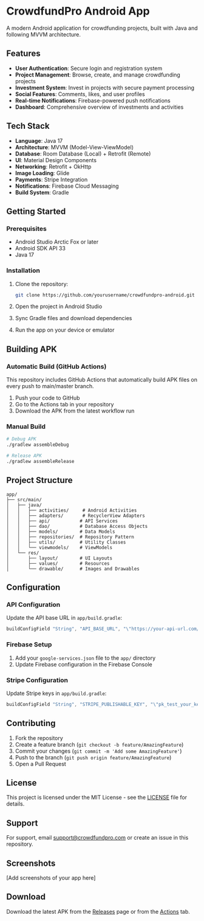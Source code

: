 # CrowdfundPro Android App

A modern Android application for crowdfunding projects, built with Java and following MVVM architecture.

## Features

- **User Authentication**: Secure login and registration system
- **Project Management**: Browse, create, and manage crowdfunding projects
- **Investment System**: Invest in projects with secure payment processing
- **Social Features**: Comments, likes, and user profiles
- **Real-time Notifications**: Firebase-powered push notifications
- **Dashboard**: Comprehensive overview of investments and activities

## Tech Stack

- **Language**: Java 17
- **Architecture**: MVVM (Model-View-ViewModel)
- **Database**: Room Database (Local) + Retrofit (Remote)
- **UI**: Material Design Components
- **Networking**: Retrofit + OkHttp
- **Image Loading**: Glide
- **Payments**: Stripe Integration
- **Notifications**: Firebase Cloud Messaging
- **Build System**: Gradle

## Getting Started

### Prerequisites

- Android Studio Arctic Fox or later
- Android SDK API 33
- Java 17

### Installation

1. Clone the repository:
   ```bash
   git clone https://github.com/yourusername/crowdfundpro-android.git
   ```

2. Open the project in Android Studio

3. Sync Gradle files and download dependencies

4. Run the app on your device or emulator

## Building APK

### Automatic Build (GitHub Actions)

This repository includes GitHub Actions that automatically build APK files on every push to main/master branch.

1. Push your code to GitHub
2. Go to the Actions tab in your repository
3. Download the APK from the latest workflow run

### Manual Build

```bash
# Debug APK
./gradlew assembleDebug

# Release APK
./gradlew assembleRelease
```

## Project Structure

```
app/
├── src/main/
│   ├── java/
│   │   ├── activities/     # Android Activities
│   │   ├── adapters/       # RecyclerView Adapters
│   │   ├── api/           # API Services
│   │   ├── dao/           # Database Access Objects
│   │   ├── models/        # Data Models
│   │   ├── repositories/  # Repository Pattern
│   │   ├── utils/         # Utility Classes
│   │   └── viewmodels/    # ViewModels
│   └── res/
│       ├── layout/        # UI Layouts
│       ├── values/        # Resources
│       └── drawable/      # Images and Drawables
```

## Configuration

### API Configuration

Update the API base URL in `app/build.gradle`:
```gradle
buildConfigField "String", "API_BASE_URL", "\"https://your-api-url.com/api/\""
```

### Firebase Setup

1. Add your `google-services.json` file to the `app/` directory
2. Update Firebase configuration in the Firebase Console

### Stripe Configuration

Update Stripe keys in `app/build.gradle`:
```gradle
buildConfigField "String", "STRIPE_PUBLISHABLE_KEY", "\"pk_test_your_key\""
```

## Contributing

1. Fork the repository
2. Create a feature branch (`git checkout -b feature/AmazingFeature`)
3. Commit your changes (`git commit -m 'Add some AmazingFeature'`)
4. Push to the branch (`git push origin feature/AmazingFeature`)
5. Open a Pull Request

## License

This project is licensed under the MIT License - see the [LICENSE](LICENSE) file for details.

## Support

For support, email support@crowdfundpro.com or create an issue in this repository.

## Screenshots

[Add screenshots of your app here]

## Download

Download the latest APK from the [Releases](https://github.com/yourusername/crowdfundpro-android/releases) page or from the [Actions](https://github.com/yourusername/crowdfundpro-android/actions) tab. 